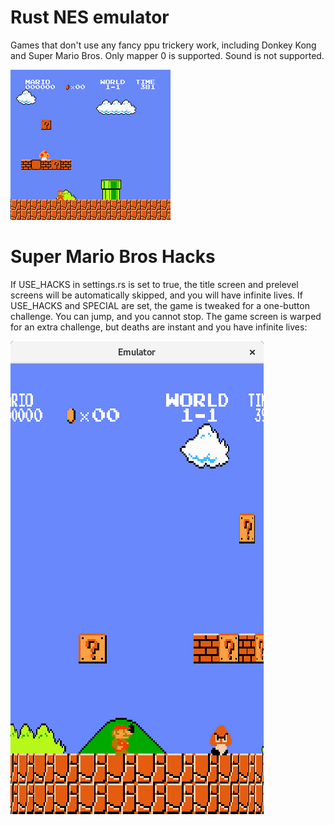 # Rust NES emulator

Games that don't use any fancy ppu trickery work, including Donkey Kong and Super Mario Bros. Only mapper 0 is supported. Sound is not supported.

![Super Mario Bros](/smb.gif?raw=true "Super Mario Bros")

# Super Mario Bros Hacks

If USE_HACKS in settings.rs is set to true, the title screen and prelevel screens will be automatically skipped, and you will have infinite lives.
If USE_HACKS and SPECIAL are set, the game is tweaked for a one-button challenge. You can jump, and you cannot stop. The game screen is warped for an extra challenge, but deaths are instant and you have infinite lives:

![Super Mario Bros - SPECIAL and USE_HACKS](/smb-special-usehacks.png?raw=true "Super Mario Bros SPECIAL and USE HACKS")